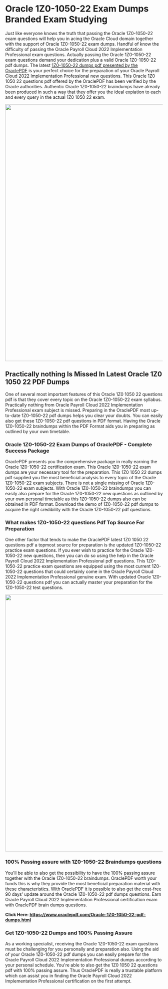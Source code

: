 <h1>Oracle 1Z0-1050-22 Exam Dumps Branded Exam Studying</h1>
<p>Just like everyone knows the truth that passing the Oracle 1Z0-1050-22 exam questions will help you in acing the&nbsp;Oracle Cloud&nbsp;domain together with the support of Oracle 1Z0-1050-22 exam dumps. Handful of know the difficulty of passing the Oracle Payroll Cloud 2022 Implementation Professional exam questions. Actually passing the Oracle 1Z0-1050-22 exam questions demand your dedication plus a valid Oracle 1Z0-1050-22 pdf dumps. The latest&nbsp;<a href="https://www.oraclepdf.com/Oracle-1Z0-1050-22-pdf-dumps.html">1Z0-1050-22 dumps pdf presented by the OraclePDF</a>&nbsp;is your perfect choice for the preparation of your Oracle Payroll Cloud 2022 Implementation Professional new questions. This Oracle 1Z0 1050 22 questions pdf offered by the OraclePDF has been verified by the Oracle authorities. Authentic Oracle 1Z0-1050-22 braindumps have already been produced in such a way that they offer you the ideal expiation to each and every query in the actual 1Z0 1050 22 exam.</p>
<p><a href="https://www.oraclepdf.com/Oracle-1Z0-1050-22-pdf-dumps.html"><img src="https://i.ibb.co/mJY6Knz/1.png" width="820" /></a></p>
<h2>Practically nothing Is Missed In Latest Oracle 1Z0 1050 22 PDF Dumps</h2>
<p>One of several most important features of this Oracle 1Z0 1050 22 questions pdf is that they cover every topic on the Oracle 1Z0-1050-22 exam syllabus. Practically nothing from Oracle Payroll Cloud 2022 Implementation Professional exam subject is missed. Preparing in the OraclePDF most up-to-date 1Z0-1050-22 pdf dumps helps you clear your doubts. You can easily also get these 1Z0-1050-22 pdf questions in PDF format. Having the Oracle 1Z0-1050-22 braindumps within the PDF Format aids you in preparing as outlined by your own timetable.</p>
<h3>Oracle 1Z0-1050-22 Exam Dumps of OraclePDF - Complete Success Package</h3>
<p>OraclePDF presents you the comprehensive package in really earning the Oracle 1Z0-1050-22 certification exam. This Oracle 1Z0-1050-22 exam dumps are your necessary tool for the preparation. This 1Z0 1050 22 dumps pdf supplied you the most beneficial analysis to every topic of the Oracle 1Z0-1050-22 exam subjects. There is not a single missing of Oracle 1Z0-1050-22 exam subjects. With Oracle 1Z0-1050-22 braindumps you can easily also prepare for the Oracle 1Z0-1050-22 new questions as outlined by your own personal timetable as this 1Z0-1050-22 dumps also can be obtained in PDF format. Download the demo of 1Z0-1050-22 pdf dumps to acquire the right credibility with the Oracle 1Z0-1050-22 pdf questions.</p>
<h3>What makes 1Z0-1050-22 questions Pdf Top Source For Preparation</h3>
<p>One other factor that tends to make the OraclePDF latest 1Z0 1050 22 questions pdf a topmost source for preparation is the updated 1Z0-1050-22 practice exam questions. If you ever wish to practice for the Oracle 1Z0-1050-22 new questions, then you can do so using the help in the Oracle Payroll Cloud 2022 Implementation Professional pdf questions. This 1Z0-1050-22 practice exam questions are equipped using the most current 1Z0-1050-22 questions that could certainly come in the Oracle Payroll Cloud 2022 Implementation Professional genuine exam. With updated Oracle 1Z0-1050-22 questions pdf you can actually master your preparation for the 1Z0-1050-22 test questions.</p>
<p><img src="https://i.ibb.co/TWQ7T6D/2.png" width="820" /></p>
<h3>100% Passing assure with 1Z0-1050-22 Braindumps questions</h3>
<p>You'll be able to also get the possibility to have the 100% passing assure together with the Oracle 1Z0-1050-22 braindumps. OraclePDF worth your funds this is why they provide the most beneficial preparation material with these characteristics. With OraclePDF it is possible to also get the cost-free 90 days&rsquo; update around the Oracle 1Z0-1050-22 pdf dumps questions. Earn Oracle Payroll Cloud 2022 Implementation Professional certification exam with&nbsp;OraclePDF&nbsp;brain dumps questions.</p>
<p><strong>Click Here: <a href="https://www.oraclepdf.com/Oracle-1Z0-1050-22-pdf-dumps.html">https://www.oraclepdf.com/Oracle-1Z0-1050-22-pdf-dumps.html</a></strong></p>
<h3>Get 1Z0-1050-22&nbsp;Dumps&nbsp;and 100% Passing Assure</h3>
<p>As a working specialist, receiving the Oracle 1Z0-1050-22 exam questions must be challenging for you personally and preparation also. Using the aid of your Oracle 1Z0-1050-22 pdf dumps you can easily prepare for the Oracle Payroll Cloud 2022 Implementation Professional dumps according to your personal schedule. You're able to also get the 1Z0 1050 22 questions pdf with 100% passing assure. Thus OraclePDF is really a trustable platform which can assist you in finding the Oracle Payroll Cloud 2022 Implementation Professional certification on the first attempt.</p>
